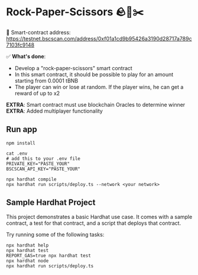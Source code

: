 # Rock-Paper-Scissors 🪨🧻✂️
🤖 Smart-contract address: https://testnet.bscscan.com/address/0xf01a1cd9b95426a3190d28717a789c7103fc9148

✅ __What's done__:
- Develop a "rock-paper-scissors" smart contract
- In this smart contract, it should be possible to play for an amount starting from 0.0001 tBNB
- The player can win or lose at random. If the player wins, he can get a reward of up to x2

__EXTRA__: Smart contract must use blockchain Oracles to determine winner
__EXTRA__: Added multiplayer functionality

## Run app
```shell
npm install

cat .env
# add this to your .env file
PRIVATE_KEY="PASTE_YOUR"
BSCSCAN_API_KEY="PASTE_YOUR"

npx hardhat compile
npx hardhat run scripts/deploy.ts --network <your network>
```

## Sample Hardhat Project

This project demonstrates a basic Hardhat use case. It comes with a sample contract, a test for that contract, and a script that deploys that contract.

Try running some of the following tasks:

```shell
npx hardhat help
npx hardhat test
REPORT_GAS=true npx hardhat test
npx hardhat node
npx hardhat run scripts/deploy.ts
```

